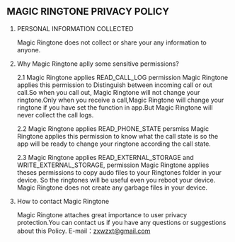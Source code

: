 ## MAGIC RINGTONE PRIVACY POLICY

1. PERSONAL INFORMATION COLLECTED

    Magic Ringtone does not collect or share your any information to anyone.



2. Why Magic Ringtone aplly some sensitive permissions?

    2.1  Magic Ringtone applies READ_CALL_LOG permission
    Magic Ringtone applies this permission to Distinguish between incoming call or out call.So when you call out, Magic Ringtone will not change your ringtone.Only     when you receive a call,Magic Ringtone will change your ringtone if you have set the function in app.But Magic Ringtone will never collect the call logs.

    2.2 Magic Ringtone applies READ_PHONE_STATE persmiss
    Magic Ringtone applies this permission to know what the call state is so the app will be ready to change your ringtone according the call state.

    2.3  Magic Ringtone applies READ_EXTERNAL_STORAGE and WRITE_EXTERNAL_STORAGE, permission
    Magic Ringtone applies theses permissions to copy audo files to your Ringtones folder in your device. So the ringtones will be useful even you reboot your      device.
    Magic Ringtone does not create any garbage files in your device.
    
3. How to contact Magic Ringtone

    Magic Ringtone attaches great importance to user privacy protection.You can contact us if you have any questions or suggestions about this Policy.
    E-mail：zxwzxt@gmail.com

